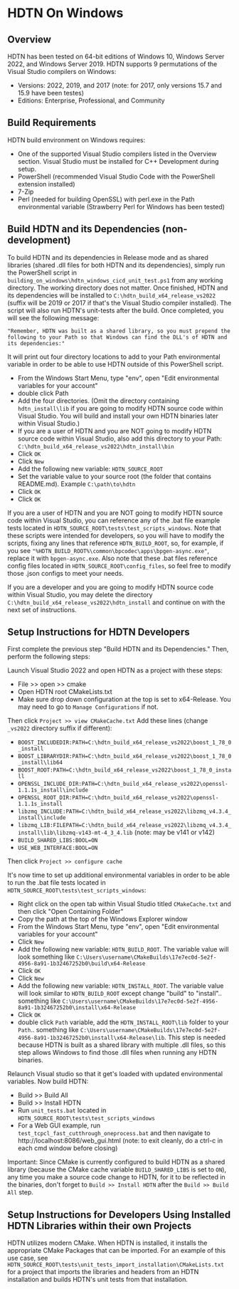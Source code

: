 HDTN On Windows
==================================

## Overview ##
 HDTN has been tested on 64-bit editions of Windows 10, Windows Server 2022, and Windows Server 2019.  HDTN supports 9 permutations of the Visual Studio compilers on Windows:
 * Versions: 2022, 2019, and 2017 (note: for 2017, only versions 15.7 and 15.9 have been testes)
 * Editions: Enterprise, Professional, and Community

## Build Requirements ##
HDTN build environment on Windows requires:
* One of the supported Visual Studio compilers listed in the Overview section.  Visual Studio must be installed for C++ Development during setup.
* PowerShell (recommended Visual Studio Code with the PowerShell extension installed)
* 7-Zip
* Perl (needed for building OpenSSL) with perl.exe in the Path environmental variable (Strawberry Perl for Windows has been tested)


## Build HDTN and its Dependencies (non-development) ##
To build HDTN and its dependencies in Release mode and as shared libraries (shared .dll files for both HDTN and its dependencies), simply run the PowerShell script in `building_on_windows\hdtn_windows_cicd_unit_test.ps1` from any working directory.  The working directory does not matter.  Once finished, HDTN and its dependencies will be installed to `C:\hdtn_build_x64_release_vs2022` (suffix will be 2019 or 2017 if that's the Visual Studio compiler installed).  The script will also run HDTN's unit-tests after the build.  Once completed, you will see the following message:

`"Remember, HDTN was built as a shared library, so you must prepend the following to your Path so that Windows can find the DLL's of HDTN and its dependencies:"`

It will print out four directory locations to add to your Path environmental variable in order to be able to use HDTN outside of this PowerShell script.
* From the Windows Start Menu, type "env", open "Edit environmental variables for your account"
* double click Path
* Add the four directories. (Omit the directory containing `hdtn_install\lib` if you are going to modify HDTN source code within Visual Studio.  You will build and install your own HDTN binaries later within Visual Studio.)
* If you are a user of HDTN and you are NOT going to modify HDTN source code within Visual Studio, also add this directory to your Path: `C:\hdtn_build_x64_release_vs2022\hdtn_install\bin`
* Click `OK`
* Click `New`
* Add the following new variable: `HDTN_SOURCE_ROOT`
* Set the variable value to your source root (the folder that contains README.md).  Example `C:\path\to\hdtn`
* Click `OK`
* Click `OK`

If you are a user of HDTN and you are NOT going to modify HDTN source code within Visual Studio, you can reference any of the .bat file example tests located in `HDTN_SOURCE_ROOT\tests\test_scripts_windows`.  Note that these scripts were intended for developers, so you will have to modify the scripts, fixing any lines that reference `HDTN_BUILD_ROOT`, so, for example, if you see `"%HDTN_BUILD_ROOT%\common\bpcodec\apps\bpgen-async.exe"`, replace it with `bpgen-async.exe`.  Also note that these .bat files reference config files located in `HDTN_SOURCE_ROOT\config_files`, so feel free to modify those .json configs to meet your needs.


If you are a developer and you are going to modify HDTN source code within Visual Studio, you may delete the directory `C:\hdtn_build_x64_release_vs2022\hdtn_install` and continue on with the next set of instructions.

## Setup Instructions for HDTN Developers ##
First complete the previous step "Build HDTN and its Dependencies."  Then, perform the following steps:

Launch Visual Studio 2022 and open HDTN as a project with these steps:
* File >> open >> cmake
* Open HDTN root CMakeLists.txt
* Make sure drop down configuration at the top is set to x64-Release.  You may need to go to `Manage Configurations` if not.

Then click `Project >> view CMakeCache.txt`
Add these lines (change `_vs2022` directory suffix if different):
* `BOOST_INCLUDEDIR:PATH=C:\hdtn_build_x64_release_vs2022\boost_1_78_0_install`
* `BOOST_LIBRARYDIR:PATH=C:\hdtn_build_x64_release_vs2022\boost_1_78_0_install\lib64`
* `BOOST_ROOT:PATH=C:\hdtn_build_x64_release_vs2022\boost_1_78_0_install`
* `OPENSSL_INCLUDE_DIR:PATH=C:\hdtn_build_x64_release_vs2022\openssl-1.1.1s_install\include`
* `OPENSSL_ROOT_DIR:PATH=C:\hdtn_build_x64_release_vs2022\openssl-1.1.1s_install`
* `libzmq_INCLUDE:PATH=C:\hdtn_build_x64_release_vs2022\libzmq_v4.3.4_install\include`
* `libzmq_LIB:FILEPATH=C:\hdtn_build_x64_release_vs2022\libzmq_v4.3.4_install\lib\libzmq-v143-mt-4_3_4.lib` (note: may be v141 or v142)
* `BUILD_SHARED_LIBS:BOOL=ON`
* `USE_WEB_INTERFACE:BOOL=ON`

Then click `Project >> configure cache`

It's now time to set up additional environmental variables in order to be able to run the .bat file tests located in `HDTN_SOURCE_ROOT\tests\test_scripts_windows`:
* Right click on the open tab within Visual Studio titled `CMakeCache.txt` and then click "Open Containing Folder"
* Copy the path at the top of the Windows Explorer window
* From the Windows Start Menu, type "env", open "Edit environmental variables for your account"
* Click `New`
* Add the following new variable: `HDTN_BUILD_ROOT`.  The variable value will look something like `C:\Users\username\CMakeBuilds\17e7ec0d-5e2f-4956-8a91-1b32467252b0\build\x64-Release`
* Click `OK`
* Click `New`
* Add the following new variable: `HDTN_INSTALL_ROOT`.  The variable value will look similar to `HDTN_BUILD_ROOT` except change "build" to "install".. something like `C:\Users\username\CMakeBuilds\17e7ec0d-5e2f-4956-8a91-1b32467252b0\install\x64-Release`
* Click `OK`
* double click `Path` variable, add the `HDTN_INSTALL_ROOT\lib` folder to your `Path`.. something like `C:\Users\username\CMakeBuilds\17e7ec0d-5e2f-4956-8a91-1b32467252b0\install\x64-Release\lib`.  This step is needed because HDTN is built as a shared library with multiple .dll files, so this step allows Windows to find those .dll files when running any HDTN binaries.

Relaunch Visual studio so that it get's loaded with updated environmental variables.  Now build HDTN:
* Build >> Build All
* Build >> Install HDTN
* Run `unit_tests.bat` located in `HDTN_SOURCE_ROOT\tests\test_scripts_windows`
* For a Web GUI example, run `test_tcpcl_fast_cutthrough_oneprocess.bat` and then navigate to http://localhost:8086/web_gui.html (note: to exit cleanly, do a ctrl-c in each cmd window before closing)

Important: Since CMake is currently configured to build HDTN as a shared library (because the CMake cache variable `BUILD_SHARED_LIBS` is set to `ON`), any time you make a source code change to HDTN, for it to be reflected in the binaries, don't forget to `Build >> Install HDTN` after the `Build >> Build All` step.

## Setup Instructions for Developers Using Installed HDTN Libraries within their own Projects ##
HDTN utilizes modern CMake.  When HDTN is installed, it installs the appropriate CMake Packages that can be imported.  For an example of this use case, see `HDTN_SOURCE_ROOT\tests\unit_tests_import_installation\CMakeLists.txt` for a project that imports the libraries and headers from an HDTN installation and builds HDTN's unit tests from that installation.
